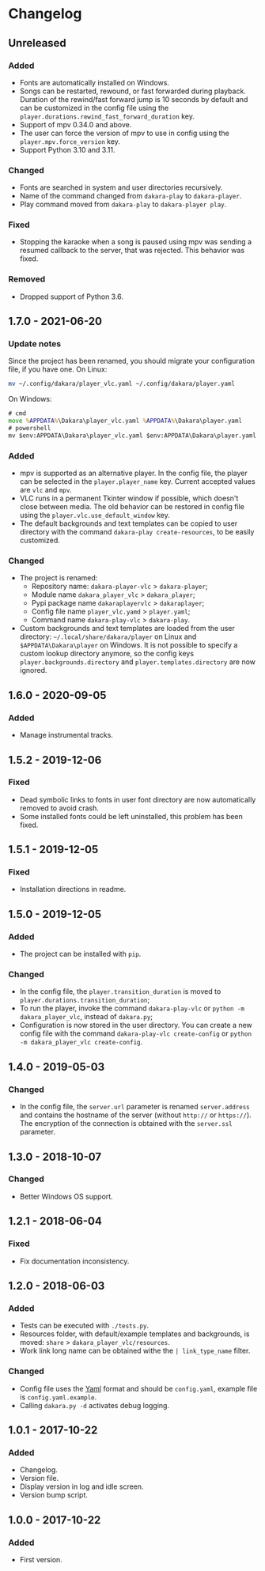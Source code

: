 # Changelog

<!---
## 0.0.1 - 1970-01-01

### Added

- New stuff.

### Changed

- Changed stuff.

### Deprecated

- Deprecated stuff.

### Removed

- Removed stuff.

### Fixed

- Fixed stuff.

### Security

- Security related fix.
-->


## Unreleased

### Added

- Fonts are automatically installed on Windows.
- Songs can be restarted, rewound, or fast forwarded during playback.
  Duration of the rewind/fast forward jump is 10 seconds by default and can be customized in the config file using the `player.durations.rewind_fast_forward_duration` key.
- Support of mpv 0.34.0 and above.
- The user can force the version of mpv to use in config using the `player.mpv.force_version` key.
- Support Python 3.10 and 3.11.

### Changed

- Fonts are searched in system and user directories recursively.
- Name of the command changed from `dakara-play` to `dakara-player`.
- Play command moved from `dakara-play` to `dakara-player play`.

### Fixed

- Stopping the karaoke when a song is paused using mpv was sending a resumed callback to the server, that was rejected.
  This behavior was fixed.

### Removed

- Dropped support of Python 3.6.

## 1.7.0 - 2021-06-20

### Update notes

Since the project has been renamed, you should migrate your configuration file, if you have one.
On Linux:

```sh
mv ~/.config/dakara/player_vlc.yaml ~/.config/dakara/player.yaml
```

On Windows:

```cmd
# cmd
move %APPDATA%\Dakara\player_vlc.yaml %APPDATA%\Dakara\player.yaml
# powershell
mv $env:APPDATA\Dakara\player_vlc.yaml $env:APPDATA\Dakara\player.yaml
```

### Added

- mpv is supported as an alternative player.
  In the config file, the player can be selected in the `player.player_name` key.
  Current accepted values are `vlc` and `mpv`.
- VLC runs in a permanent Tkinter window if possible, which doesn't close between media.
  The old behavior can be restored in config file using the `player.vlc.use_default_window` key.
- The default backgrounds and text templates can be copied to user directory with the command `dakara-play create-resources`, to be easily customized.

### Changed

- The project is renamed:
  - Repository name: `dakara-player-vlc` > `dakara-player`;
  - Module name `dakara_player_vlc` > `dakara_player`;
  - Pypi package name `dakaraplayervlc` > `dakaraplayer`;
  - Config file name `player_vlc.yamd` > `player.yaml`;
  - Command name `dakara-play-vlc` > `dakara-play`.
- Custom backgrounds and text templates are loaded from the user directory: `~/.local/share/dakara/player` on Linux and `$APPDATA\Dakara\player` on Windows.
  It is not possible to specify a custom lookup directory anymore, so the config keys `player.backgrounds.directory` and `player.templates.directory` are now ignored.

## 1.6.0 - 2020-09-05

### Added

- Manage instrumental tracks.

## 1.5.2 - 2019-12-06

### Fixed

- Dead symbolic links to fonts in user font directory are now automatically removed to avoid crash.
- Some installed fonts could be left uninstalled, this problem has been fixed.

## 1.5.1 - 2019-12-05

### Fixed

- Installation directions in readme.

## 1.5.0 - 2019-12-05

### Added

- The project can be installed with `pip`.

### Changed

- In the config file, the `player.transition_duration` is moved to `player.durations.transition_duration`;
- To run the player, invoke the command `dakara-play-vlc` or `python -m dakara_player_vlc`, instead of `dakara.py`;
- Configuration is now stored in the user directory. You can create a new config file with the command `dakara-play-vlc create-config` or `python -m dakara_player_vlc create-config`.

## 1.4.0 - 2019-05-03

### Changed

- In the config file, the `server.url` parameter is renamed `server.address` and contains the hostname of the server (without `http://` or `https://`). The encryption of the connection is obtained with the `server.ssl` parameter.

## 1.3.0 - 2018-10-07

### Changed

- Better Windows OS support.

## 1.2.1 - 2018-06-04

### Fixed

- Fix documentation inconsistency.

## 1.2.0 - 2018-06-03

### Added

- Tests can be executed with `./tests.py`.
- Resources folder, with default/example templates and backgrounds, is moved: `share` > `dakara_player_vlc/resources`.
- Work link long name can be obtained withe the `| link_type_name` filter.

### Changed

- Config file uses the [Yaml](http://yaml.org/start.html) format and should be `config.yaml`, example file is `config.yaml.example`.
- Calling `dakara.py -d` activates debug logging.

## 1.0.1 - 2017-10-22

### Added

- Changelog.
- Version file.
- Display version in log and idle screen.
- Version bump script.

## 1.0.0 - 2017-10-22

### Added

- First version.
